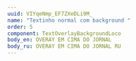 ```yaml
---
uuid: VIYqeNmp_EF7ZXeDLi9M_
name: "Textinho normal com background "
order: 5
component: TextOverlayBackgroundLoco
body_en: OVERAY EM CIMA DO JORNAL
body_ru: OVERAY EM CIMA DO JORNAL RU
---
```

